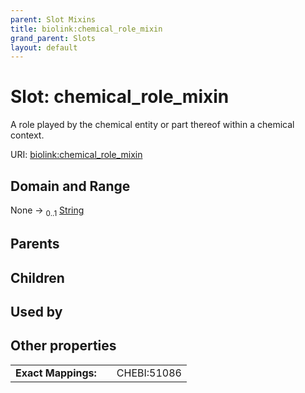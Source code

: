 ```yaml
---
parent: Slot Mixins
title: biolink:chemical_role_mixin
grand_parent: Slots
layout: default
---
```


# Slot: chemical_role_mixin


A role played by the chemical entity or part thereof within a chemical context.

URI: [biolink:chemical_role_mixin](https://w3id.org/biolink/chemical_role_mixin)

## Domain and Range

None ->  <sub>0..1</sub> [String](types/String.md)

## Parents


## Children


## Used by


## Other properties

|  |  |  |
| --- | --- | --- |
| **Exact Mappings:** | | CHEBI:51086 |

